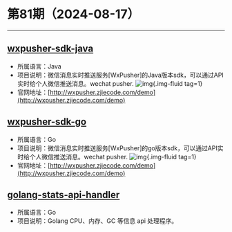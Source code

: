 # 第81期（2024-08-17）

---
## [wxpusher-sdk-java](https://github.com/wxpusher/wxpusher-sdk-java)
- 所属语言：Java
- 项目说明：微信消息实时推送服务[WxPusher]的Java版本sdk，可以通过API实时给个人微信推送消息。wechat pusher.
![img](https://mirror.ghproxy.com/https://raw.githubusercontent.com/xiaoxuan6/weekly/main/docs/static/images/2024-08-17/1723855957.png){.img-fluid tag=1}
- 官网地址：[http://wxpusher.zjiecode.com/demo](http://wxpusher.zjiecode.com/demo)

## [wxpusher-sdk-go](https://github.com/wxpusher/wxpusher-sdk-go)
- 所属语言：Go
- 项目说明：微信消息实时推送服务[WxPusher]的go版本sdk，可以通过API实时给个人微信推送消息。wechat pusher.
![img](https://mirror.ghproxy.com/https://raw.githubusercontent.com/xiaoxuan6/weekly/main/docs/static/images/2024-08-17/1723856253.png){.img-fluid tag=1}
- 官网地址：[http://wxpusher.zjiecode.com/demo](http://wxpusher.zjiecode.com/demo)

## [golang-stats-api-handler](https://github.com/fukata/golang-stats-api-handler)
- 所属语言：Go
- 项目说明：Golang CPU、内存、GC 等信息 api 处理程序。

